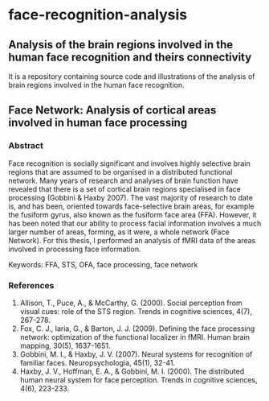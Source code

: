# face-recognition-analysis
## Analysis of the brain regions involved in the human face recognition and theirs connectivity
It is a repository containing source code and illustrations of the analysis of brain regions involved in the human face recognition.

## Face Network: Analysis of cortical areas involved in human face processing
### Abstract
Face recognition is socially significant and involves highly selective brain regions that are assumed to be organised in a distributed functional network. Many years of research and analyses of brain function have revealed that there is a set of cortical brain regions specialised in face processing (Gobbini & Haxby 2007). The vast majority of research to date is, and has been, oriented towards face-selective brain areas, for example the fusiform gyrus, also known as the fusiform face area (FFA). However, it has been noted that our ability to process facial information involves a much larger number of areas, forming, as it were, a whole network (Face Network). For this thesis, I performed an analysis of fMRI data of the areas involved in processing face information.

Keywords:	FFA, STS, OFA, face processing, face network
### References
1. Allison, T., Puce, A., & McCarthy, G. (2000). Social perception from visual cues: role of the STS region. Trends in cognitive sciences, 4(7), 267-278.
2. Fox, C. J., Iaria, G., & Barton, J. J. (2009). Defining the face processing network: optimization of the functional localizer in fMRI. Human brain mapping, 30(5), 1637-1651.
3. Gobbini, M. I., & Haxby, J. V. (2007). Neural systems for recognition of familiar faces. Neuropsychologia, 45(1), 32-41.
4. Haxby, J. V., Hoffman, E. A., & Gobbini, M. I. (2000). The distributed human neural system for face perception. Trends in cognitive sciences, 4(6), 223-233.
